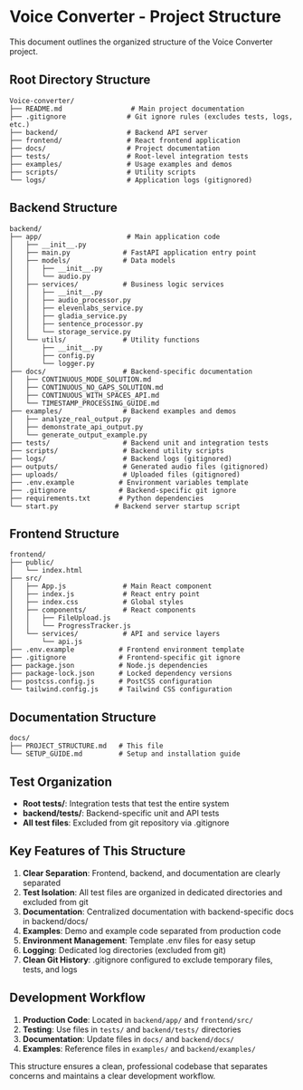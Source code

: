 # Voice Converter - Project Structure

This document outlines the organized structure of the Voice Converter project.

## Root Directory Structure

```
Voice-converter/
├── README.md                 # Main project documentation
├── .gitignore               # Git ignore rules (excludes tests, logs, etc.)
├── backend/                 # Backend API server
├── frontend/                # React frontend application
├── docs/                    # Project documentation
├── tests/                   # Root-level integration tests
├── examples/                # Usage examples and demos
├── scripts/                 # Utility scripts
└── logs/                    # Application logs (gitignored)
```

## Backend Structure

```
backend/
├── app/                     # Main application code
│   ├── __init__.py
│   ├── main.py             # FastAPI application entry point
│   ├── models/             # Data models
│   │   ├── __init__.py
│   │   └── audio.py
│   ├── services/           # Business logic services
│   │   ├── __init__.py
│   │   ├── audio_processor.py
│   │   ├── elevenlabs_service.py
│   │   ├── gladia_service.py
│   │   ├── sentence_processor.py
│   │   └── storage_service.py
│   └── utils/              # Utility functions
│       ├── __init__.py
│       ├── config.py
│       └── logger.py
├── docs/                   # Backend-specific documentation
│   ├── CONTINUOUS_MODE_SOLUTION.md
│   ├── CONTINUOUS_NO_GAPS_SOLUTION.md
│   ├── CONTINUOUS_WITH_SPACES_API.md
│   └── TIMESTAMP_PROCESSING_GUIDE.md
├── examples/               # Backend examples and demos
│   ├── analyze_real_output.py
│   ├── demonstrate_api_output.py
│   └── generate_output_example.py
├── tests/                  # Backend unit and integration tests
├── scripts/                # Backend utility scripts
├── logs/                   # Backend logs (gitignored)
├── outputs/                # Generated audio files (gitignored)
├── uploads/                # Uploaded files (gitignored)
├── .env.example           # Environment variables template
├── .gitignore             # Backend-specific git ignore
├── requirements.txt       # Python dependencies
└── start.py              # Backend server startup script
```

## Frontend Structure

```
frontend/
├── public/
│   └── index.html
├── src/
│   ├── App.js              # Main React component
│   ├── index.js            # React entry point
│   ├── index.css           # Global styles
│   ├── components/         # React components
│   │   ├── FileUpload.js
│   │   └── ProgressTracker.js
│   └── services/           # API and service layers
│       └── api.js
├── .env.example           # Frontend environment template
├── .gitignore             # Frontend-specific git ignore
├── package.json           # Node.js dependencies
├── package-lock.json      # Locked dependency versions
├── postcss.config.js      # PostCSS configuration
└── tailwind.config.js     # Tailwind CSS configuration
```

## Documentation Structure

```
docs/
├── PROJECT_STRUCTURE.md   # This file
└── SETUP_GUIDE.md         # Setup and installation guide
```

## Test Organization

- **Root tests/**: Integration tests that test the entire system
- **backend/tests/**: Backend-specific unit and API tests
- **All test files**: Excluded from git repository via .gitignore

## Key Features of This Structure

1. **Clear Separation**: Frontend, backend, and documentation are clearly separated
2. **Test Isolation**: All test files are organized in dedicated directories and excluded from git
3. **Documentation**: Centralized documentation with backend-specific docs in backend/docs/
4. **Examples**: Demo and example code separated from production code
5. **Environment Management**: Template .env files for easy setup
6. **Logging**: Dedicated log directories (excluded from git)
7. **Clean Git History**: .gitignore configured to exclude temporary files, tests, and logs

## Development Workflow

1. **Production Code**: Located in `backend/app/` and `frontend/src/`
2. **Testing**: Use files in `tests/` and `backend/tests/` directories
3. **Documentation**: Update files in `docs/` and `backend/docs/`
4. **Examples**: Reference files in `examples/` and `backend/examples/`

This structure ensures a clean, professional codebase that separates concerns and maintains a clear development workflow.
